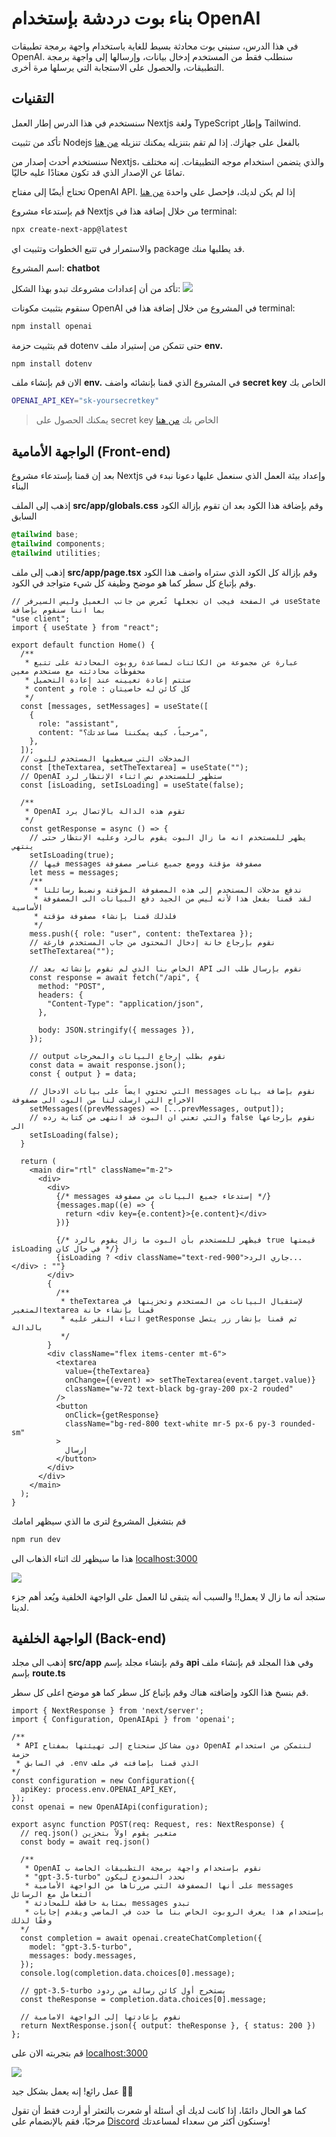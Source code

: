 # بناء بوت دردشة بإستخدام OpenAI

في هذا الدرس، سنبني بوت محادثة بسيط للغاية باستخدام واجهة برمجة تطبيقات OpenAI. سنطلب فقط من المستخدم إدخال بيانات، وإرسالها إلى واجهة برمجة التطبيقات، والحصول على الاستجابة التي يرسلها مرة أخرى.

## التقنيات

سنستخدم في هذا الدرس إطار العمل Nextjs ولغة TypeScript وإطار Tailwind.

تأكد من تثبيت Nodejs بالفعل على جهازك. إذا لم تقم بتنزيله يمكنك تنزيله <a href="https://nodejs.org/en/download" target="_blank">من هنا</a>

سنستخدم أحدث إصدار من Nextjs، والذي يتضمن استخدام موجه التطبيقات. إنه مختلف تمامًا عن الإصدار الذي قد تكون معتادًا عليه حاليًا.

تحتاج أيضًا إلى مفتاح OpenAI API. إذا لم يكن لديك، فإحصل على واحدة <a href="https://platform.openai.com/account/api-keys" target="_blank">من هنا</a>

قم بإستدعاء مشروع Nextjs من خلال إضافة هذا في terminal:

```bash
npx create-next-app@latest
```

والاستمرار في تتبع الخطوات وتثبيت اي package قد يطلبها منك.

اسم المشروع: **chatbot**

تأكد من أن إعدادات مشروعك تبدو بهذا الشكل:
<img src="https://www.web3arabs.com/courses/ai/chatbot/next-chatbot.png"/>

سنقوم بتثبيت مكونات OpenAI في المشروع من خلال إضافة هذا في terminal:

```bash
npm install openai
```

قم بتثبيت حزمة dotenv حتى تتمكن من إستيراد ملف **env.**

```bash
npm install dotenv
```

الان قم بإنشاء ملف **env.** في المشروع الذي قمنا بإنشائه واضف **secret key** الخاص بك

```bash
OPENAI_API_KEY="sk-yoursecretkey"
```

> يمكنك الحصول على secret key الخاص بك <a href="https://platform.openai.com/account/api-keys" target="_blank">من هنا</a>

## الواجهة الأمامية (Front-end)

بعد إن قمنا بإستدعاء مشروع Nextjs وإعداد بيئة العمل الذي سنعمل عليها دعونا نبدء في البناء

إذهب إلى الملف **src/app/globals.css** وقم بإضافة هذا الكود بعد ان تقوم بإزالة الكود السابق

```css
@tailwind base;
@tailwind components;
@tailwind utilities;
```

إذهب إلى ملف **src/app/page.tsx** وقم بإزالة كل الكود الذي ستراه واضف هذا الكود وقم بإتباع كل سطر كما هو موضح وظيفة كل شيء متواجد في الكود.

```TSX
// في الصفحة فيجب ان نجعلها تُعرض من جانب العميل وليس السيرفر useState بما اننا سنقوم بإضافة
"use client";
import { useState } from "react";

export default function Home() {
  /**
   * عبارة عن مجموعة من الكائنات لمساعدة روبوت المحادثة على تتبع محفوظات محادثته مع مستخدم معين
   * ستتم إعادة تعيينه عند إعادة التحميل
   * content و role : كل كائن له خاصيتان
   */
  const [messages, setMessages] = useState([
    {
      role: "assistant",
      content: "مرحباً، كيف يمكننا مساعدتك؟",
    },
  ]);
  // المدخلات التي سيعطيها المستخدم للبوت
  const [theTextarea, setTheTextarea] = useState("");
  // OpenAI ستظهر للمستخدم نص اثناء الإنتظار لرد
  const [isLoading, setIsLoading] = useState(false);

  /**
   * OpenAI تقوم هذه الدالة بالإتصال برد
   */
  const getResponse = async () => {
    // يظهر للمستخدم انه ما زال البوت يقوم بالرد وعليه الإنتظار حتى ينتهي
    setIsLoading(true);
    // فيها messages مصفوفة مؤقتة ووضع جميع عناصر مصفوفة
    let mess = messages;
    /**
     * ندفع مدخلات المستخدم إلى هذه المصفوفة المؤقتة ونضبط رسائلنا
     * لقد قمنا بفعل هذا لأنه ليس من الجيد دفع البيانات الى المصفوفة الأساسية
     * فلذلك قمنا بإنشاء مصفوفة مؤقتة
     */
    mess.push({ role: "user", content: theTextarea });
    // نقوم بإرجاع خانة إدخال المحتوى من جاب المستخدم فارغة
    setTheTextarea("");

    // الخاص بنا الذي لم نقوم بإنشائه بعد API نقوم بإرسال طلب الى
    const response = await fetch("/api", {
      method: "POST",
      headers: {
        "Content-Type": "application/json",
      },

      body: JSON.stringify({ messages }),
    });

    // output نقوم بطلب إرجاع البيانات والمخرجات
    const data = await response.json();
    const { output } = data;

    // التي تحتوي ايضاً على بيانات الادخال messages نقوم بإضافة بيانات الاخراج التي ارسلت لنا من البوت الى مصفوفة
    setMessages((prevMessages) => [...prevMessages, output]);
    // والتي تعني ان البوت قد انتهى من كتابة رده false نقوم بإرجاعها الى
    setIsLoading(false);
  }

  return (
    <main dir="rtl" className="m-2">
      <div>
        <div>
          {/* messages إستدعاء جميع البيانات من مصفوفة */}
          {messages.map((e) => {
            return <div key={e.content}>{e.content}</div>
          })}

          {/* فيظهر للمستخدم بأن البوت ما زال يقوم بالرد true قيمتها isLoading في حال كان */}
          {isLoading ? <div className="text-red-900">جاري الرد...</div> : ""}
        </div>
        {
          /**
           * theTextarea لإستقبال البيانات من المستخدم وتخزينها في المتغيرtextarea قمنا بإنشاء خانة
           * اثناء النقر عليه getResponse ثم قمنا بإنشار زر يتصل بالدالة
           */
        }
        <div className="flex items-center mt-6">
          <textarea
            value={theTextarea}
            onChange={(event) => setTheTextarea(event.target.value)}
            className="w-72 text-black bg-gray-200 px-2 rouded"
          />
          <button
            onClick={getResponse}
            className="bg-red-800 text-white mr-5 px-6 py-3 rounded-sm"
          >
            إرسال
          </button>
        </div>
      </div>
    </main>
  );
}
```

قم بتشغيل المشروع لترى ما الذي سيظهر امامك

```bash
npm run dev
```

هذا ما سيظهر لك اثناء الذهاب الى <a href="http://localhost:3000" target="_blank">localhost:3000</a>

<img src="https://www.web3arabs.com/courses/ai/chatbot/front-end.png"/>

ستجد أنه ما زال لا يعمل!! والسبب أنه يتبقى لنا العمل على الواجهة الخلفية ويُعد أهم جزء لدينا.

## الواجهة الخلفية (Back-end)

إذهب الى مجلد **src/app** وقم بإنشاء مجلد بإسم **api** وفي هذا المجلد قم بإنشاء ملف بإسم **route.ts**

قم بنسخ هذا الكود وإضافته هناك وقم بإتباع كل سطر كما هو موضح اعلى كل سطر.

```TSX
import { NextResponse } from 'next/server';
import { Configuration, OpenAIApi } from 'openai';

/**
 * API دون مشاكل سنحتاج إلى تهيئتها بمفتاح OpenAI لنتمكن من استخدام حزمة
 * في السابق .env الذي قمنا بإضافته في ملف
*/
const configuration = new Configuration({
  apiKey: process.env.OPENAI_API_KEY,
});
const openai = new OpenAIApi(configuration);

export async function POST(req: Request, res: NextResponse) {
  // req.json() متغير يقوم اولاً بتخزين
  const body = await req.json()

  /**
   * OpenAI نقوم بإستخدام واجهة برمجة التطبيقات الخاصة ب
   * "gpt-3.5-turbo" نحدد النموذج ليكون
   * على أنها المصفوفة التي مررناها من الواجهة الأمامية messages التعامل مع الرسائل
   * بمثابة حافظة للمحادثة messages تبدو
   * بإستخدام هذا يعرف الروبوت الخاص بنا ما حدث في الماضي ويقدم إجابات وفقًا لذلك
  */
  const completion = await openai.createChatCompletion({
    model: "gpt-3.5-turbo",
    messages: body.messages,
  });
  console.log(completion.data.choices[0].message);

  // gpt-3.5-turbo يستخرج أول كائن رسالة من ردود
  const theResponse = completion.data.choices[0].message;

  // نقوم بإعادتها إلى الواجهة الامامية
  return NextResponse.json({ output: theResponse }, { status: 200 })
};
```

قم بتجربته الان على <a href="http://localhost:3000" target="_blank">localhost:3000</a>

<img src="https://www.web3arabs.com/courses/ai/chatbot/chatbot.png"/>

عمل رائع! إنه يعمل بشكل جيد 🥳🥳

كما هو الحال دائمًا، إذا كانت لديك أي أسئلة أو شعرت بالتعثر أو أردت فقط أن تقول مرحبًا، فقم بالإنضمام على <a href="https://discord.gg/ykgUvqMc4Q" target="_blank">Discord</a> وسنكون أكثر من سعداء لمساعدتك!